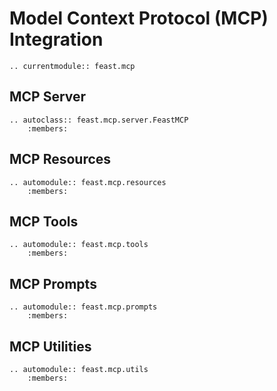 # Model Context Protocol (MCP) Integration

```{eval-rst}
.. currentmodule:: feast.mcp
```

## MCP Server

```{eval-rst}
.. autoclass:: feast.mcp.server.FeastMCP
    :members:
```

## MCP Resources

```{eval-rst}
.. automodule:: feast.mcp.resources
    :members:
```

## MCP Tools

```{eval-rst}
.. automodule:: feast.mcp.tools
    :members:
```

## MCP Prompts

```{eval-rst}
.. automodule:: feast.mcp.prompts
    :members:
```

## MCP Utilities

```{eval-rst}
.. automodule:: feast.mcp.utils
    :members:
```
